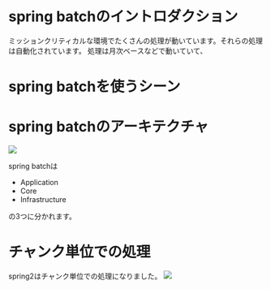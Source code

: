 # spring batchのイントロダクション
ミッションクリティカルな環境でたくさんの処理が動いています。それらの処理は自動化されています。
処理は月次ベースなどで動いていて、

# spring batchを使うシーン

# spring batchのアーキテクチャ
![](http://static.springsource.org/spring-batch/reference/html-single/images/spring-batch-layers.png)

spring batchは

* Application
* Core
* Infrastructure

の3つに分かれます。

# チャンク単位での処理
spring2はチャンク単位での処理になりました。
![](http://static.springsource.org/spring-batch/reference/html-single/images/simplified-chunk-oriented-processing.png)


